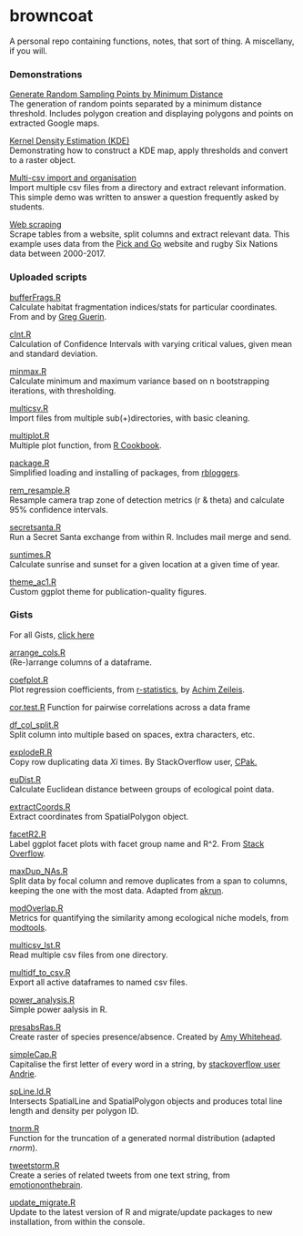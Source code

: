 # browncoat
A personal repo containing functions, notes, that sort of thing. A miscellany, if you will.  

### Demonstrations   

[Generate Random Sampling Points by Minimum Distance](https://github.com/arcaravaggi/browncoat/blob/master/Rpoints.md)   
The generation of random points separated by a minimum distance threshold. Includes polygon creation and displaying polygons and points on extracted Google maps.   

[Kernel Density Estimation (KDE)](https://github.com/arcaravaggi/browncoat/blob/master/KDE.md)  
Demonstrating how to construct a KDE map, apply thresholds and convert to a raster object.

[Multi-csv import and organisation](https://github.com/arcaravaggi/browncoat/blob/master/multicsv_2.md)  
Import multiple csv files from a directory and extract relevant information. This simple demo was written to answer a question frequently asked by students.  

[Web scraping](https://github.com/arcaravaggi/browncoat/blob/master/six_nations.md)  
Scrape tables from a website, split columns and extract relevant data. This example uses data from the [Pick and Go](http://www.lassen.co.nz/pickandgo.php) website and rugby Six Nations data between 2000-2017.  

### Uploaded scripts

[bufferFrags.R](https://github.com/arcaravaggi/browncoat/blob/master/bufferFrags.R)  
Calculate habitat fragmentation indices/stats for particular coordinates. From and by [Greg Guerin](http://vegetationsciencetools.blogspot.ie/2015/07/function-for-calculating-habitat.html).  

[cInt.R](https://github.com/arcaravaggi/browncoat/blob/master/cInt.R)     
Calculation of Confidence Intervals with varying critical values, given mean and standard deviation.     

[minmax.R](https://github.com/arcaravaggi/browncoat/blob/master/minmax.R)    
Calculate minimum and maximum variance based on n bootstrapping iterations, with thresholding.     

[multicsv.R](https://github.com/arcaravaggi/browncoat/blob/master/multicsv.R)  
Import files from multiple sub(+)directories, with basic cleaning.  

[multiplot.R](https://github.com/arcaravaggi/browncoat/blob/master/multiplot.R)   
Multiple plot function, from [R Cookbook](http://www.cookbook-r.com/Graphs/Multiple_graphs_on_one_page_(ggplot2)/).  

[package.R](https://github.com/arcaravaggi/browncoat/blob/master/package.R)  
Simplified loading and installing of packages, from [rbloggers](https://www.r-bloggers.com/function-to-simplify-loading-and-installing-packages/).  

[rem_resample.R](https://github.com/arcaravaggi/browncoat/blob/master/rem_resample.R)  
Resample camera trap zone of detection metrics (r & theta) and calculate 95% confidence intervals.  

[secretsanta.R](https://github.com/arcaravaggi/browncoat/blob/master/secretsanta.R)    
Run a Secret Santa exchange from within R. Includes mail merge and send.   

[suntimes.R](https://github.com/arcaravaggi/browncoat/blob/master/suntimes.R)  
Calculate sunrise and sunset for a given location at a given time of year.   

[theme_ac1.R](https://github.com/arcaravaggi/browncoat/blob/master/theme_ac1.R)  
Custom ggplot theme for publication-quality figures.    

### Gists  

For all Gists, [click here](https://gist.github.com/arcaravaggi)  

[arrange_cols.R](https://gist.github.com/arcaravaggi/38d9739380a08464e990427ba5222356)  
(Re-)arrange columns of a dataframe.

[coefplot.R](https://gist.github.com/arcaravaggi/298d257e53473b1e3beaaba449ec50ec)  
Plot regression coefficients, from [r-statistics](https://www.r-statistics.com/wp-content/uploads/2010/07/coefplot.r.txt"), by [Achim Zeileis](http://statmath.wu.ac.at/~zeileis/).

[cor.test.R](https://gist.github.com/arcaravaggi/004979408be4116505a49bd1d4c6e298)
Function for pairwise correlations across a data frame

[df_col_split.R](https://gist.github.com/arcaravaggi/05a1b15fa67a74ba9f0b0614f9a8281c)  
Split column into multiple based on spaces, extra characters, etc.  

[explodeR.R](https://gist.github.com/arcaravaggi/8e03ccd634de026a184bbb042f37fc71)   
Copy row duplicating data *Xi* times. By StackOverflow user, [CPak.](https://stackoverflow.com/a/50930471/9962100)    

[euDist.R](https://gist.github.com/arcaravaggi/b990ff3b9545a453761af5f2195b151c)    
Calculate Euclidean distance between groups of ecological point data.

[extractCoords.R](https://gist.github.com/arcaravaggi/cc7a0995279d2a05780b733bed74554c)   
Extract coordinates from SpatialPolygon object.    

[facetR2.R](https://gist.github.com/arcaravaggi/b2c9bf65d4df24b5f030c8062695bbd8)    
Label ggplot facet plots with facet group name and R^2. From [Stack Overflow](https://stackoverflow.com/questions/17022553/adding-r2-on-graph-with-facets).    

[maxDup_NAs.R](https://gist.github.com/arcaravaggi/2acdf426c13af3aea7c5f25951585fbf)  
Split data by focal column and remove duplicates from a span to columns, keeping the one with the most data.  Adapted from [akrun](https://stackoverflow.com/questions/33047084/r-remove-duplicated-value-conditionally-between-row-keeping-the-one-with-less-n).  

[modOverlap.R](https://gist.github.com/arcaravaggi/0b829257f41c3554cbbff8b1017ba6b1)  
Metrics for quantifying the similarity among ecological niche models, from [modtools](https://modtools.wordpress.com/2015/10/30/modoverlap/).

[multicsv_lst.R](https://gist.github.com/arcaravaggi/1abb4e19a20263b85cd7e488acd94ceb)  
Read multiple csv files from one directory.  

[multidf_to_csv.R](https://gist.github.com/arcaravaggi/eb7c1ab87a2dfd75aebfdf19757aeb63)  
Export all active dataframes to named csv files.  

[power_analysis.R](https://gist.github.com/arcaravaggi/81e318c807a1cb259bc5cb6bda227fd4)   
Simple power aalysis in R.   

[presabsRas.R](https://gist.github.com/arcaravaggi/bd59fa55dfcaf855c1f43fdab5655e28)  
Create raster of species presence/absence. Created by [Amy Whitehead](https://amywhiteheadresearch.wordpress.com/2016/01/25/extracting-raster-data-using-a-shapefile/#more-918).

[simpleCap.R](https://gist.github.com/arcaravaggi/e8c2a720dea43ab5d3f24e0fe5da0476)   
Capitalise the first letter of every word in a string, by [stackoverflow user Andrie](https://stackoverflow.com/questions/6364783/capitalize-the-first-letter-of-both-words-in-a-two-word-string).  

[spLine.ld.R](https://gist.github.com/arcaravaggi/2b24abfb39b8ec4dd80b52f3e69280e4)   
Intersects SpatialLine and SpatialPolygon objects and produces total line length and density per polygon ID.   

[tnorm.R](https://gist.github.com/arcaravaggi/bafe1982851078f9bc5b9f64d4568585)    
Function for the truncation of a generated normal distribution (adapted *rnorm*).     

[tweetstorm.R](https://gist.github.com/arcaravaggi/bd4b99a5f006c999e9290fbd73637ec8)  
Create a series of related tweets from one text string, from [emotiononthebrain](https://sites.tufts.edu/emotiononthebrain/2017/08/12/time-for-a-tweetstorm/).   

[update_migrate.R](https://gist.github.com/arcaravaggi/20acc42e3e245cc268a95269de024b2d)  
Update to the latest version of R and migrate/update packages to new installation, from within the console.    

